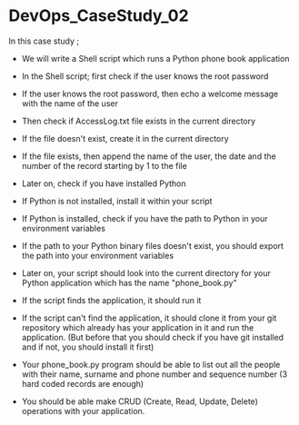 # DevOps_CaseStudy_02

In this case study ;

- We will write a Shell script which runs a Python phone book application

- In the Shell script; first check if the user knows the root password

- If the user knows the root password, then echo a welcome message with the name of the user 

- Then check if AccessLog.txt file exists in the current directory

- If the file doesn't exist, create it in the current directory

- If the file exists, then append the name of the user, the date and the number of the record starting by 1 to the file

- Later on, check if you have installed Python

- If Python is not installed, install it within your script

- If Python is installed, check if you have the path to Python in your environment variables

- If the path to your Python binary files doesn't exist, you should export the path into your environment variables

- Later on, your script should look into the current directory for your Python application which has the name "phone_book.py"

- If the script finds the application, it should run it

- If the script can't find the application, it should clone it from your git repository which already has your application in it and run the application. (But before that you should check if you have git installed and if not, you should install it first)

- Your phone_book.py program should be able to list out all the people with their name, surname and phone number and sequence number (3 hard coded records are enough)

- You should be able make CRUD (Create, Read, Update, Delete) operations with your application.
